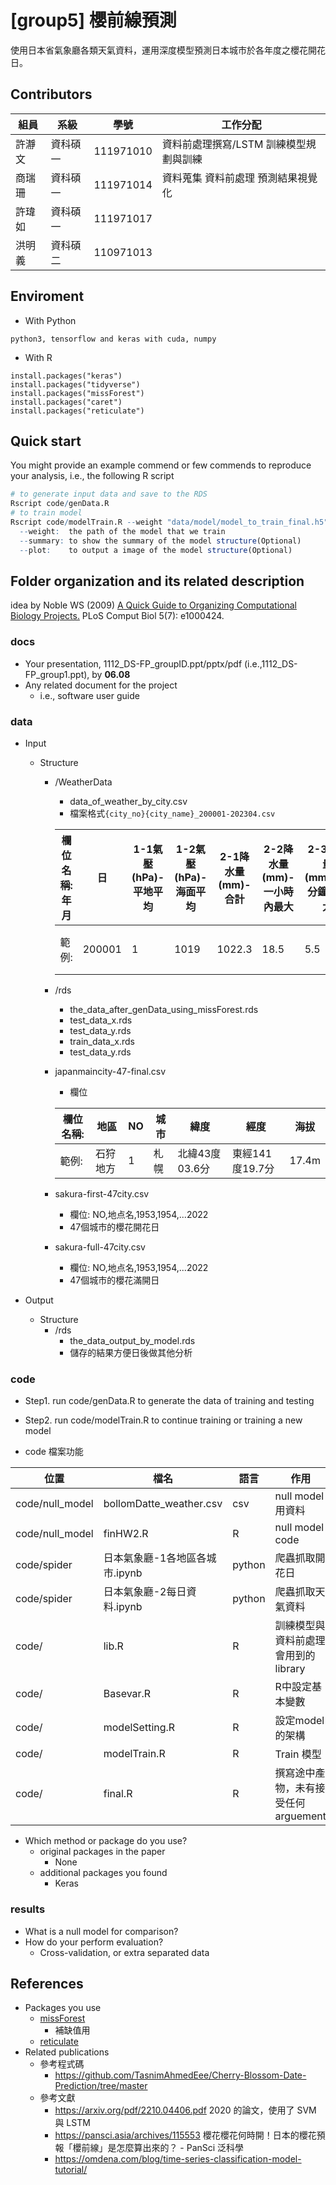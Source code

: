 # [group5] 櫻前線預測
使用日本省氣象廳各類天氣資料，運用深度模型預測日本城市於各年度之櫻花開花日。

## Contributors
|組員|系級|學號|工作分配|
|-|-|-|-|
|許瀞文|資科碩一|111971010|資料前處理撰寫/LSTM 訓練模型規劃與訓練|
|商瑞珊|資科碩一|111971014|資料蒐集 資料前處理 預測結果視覺化|
|許瑋如|資科碩一|111971017||
|洪明義|資科碩二|110971013||

## Enviroment
* With Python
```
python3, tensorflow and keras with cuda, numpy
```
* With R
```
install.packages("keras")
install.packages("tidyverse")
install.packages("missForest")
install.packages("caret")
install.packages("reticulate")
```

## Quick start
You might provide an example commend or few commends to reproduce your analysis, i.e., the following R script
```R
# to generate input data and save to the RDS
Rscript code/genData.R
# to train model
Rscript code/modelTrain.R --weight "data/model/model_to_train_final.h5" --summary --plot
  --weight:  the path of the model that we train
  --summary: to show the summary of the model structure(Optional)
  --plot:    to output a image of the model structure(Optional)
```

## Folder organization and its related description
idea by Noble WS (2009) [A Quick Guide to Organizing Computational Biology Projects.](https://journals.plos.org/ploscompbiol/article?id=10.1371/journal.pcbi.1000424) PLoS Comput Biol 5(7): e1000424.

### docs
* Your presentation, 1112_DS-FP_groupID.ppt/pptx/pdf (i.e.,1112_DS-FP_group1.ppt), by **06.08**
* Any related document for the project
  * i.e., software user guide

### data
* Input
  * Structure
    * /WeatherData
      * data_of_weather_by_city.csv
      * 檔案格式```{city_no}{city_name}_200001-202304.csv```

      |欄位名稱: 年月|日|1-1氣壓(hPa)-平地平均|1-2氣壓(hPa)-海面平均|2-1降水量(mm)-合計|2-2降水量(mm)-一小時內最大|2-3降水量(mm)-10分鐘內最大|3-1氣温(℃)-平均|3-2氣温(℃)-最高|3-3氣温(℃)-最低|4-1湿度(％)-平均|4-2湿度(％)-最小|5-1風向・風速(m/s)-平均風速|5-2風向・風速(m/s)-最大風速|5-3風向・風速(m/s)-最大風向|5-4風向・風速(m/s)-最大瞬間風速|5-5風向・風速(m/s)-最大瞬間風向|6日照時間(h)|7-1雪(cm)-降雪|7-2雪(cm)-最深積雪|8-1天気概況-晝|8-2天気概況-夜|
      |-|-|-|-|-|-|-|-|-|-|-|-|-|-|-|-|-|-|-|-|-|-|
      |範例: |200001|1|1019|1022.3|18.5|5.5|1.5|-3.3|-0.7|-5|86|53|1.5|5.3|北西|10.7|北西|4.5|34|53|晴後雪|雪|


    * /rds
      * the_data_after_genData_using_missForest.rds
      * test_data_x.rds
      * test_data_y.rds
      * train_data_x.rds
      * test_data_y.rds
    * japanmaincity-47-final.csv
      * 欄位

      |欄位名稱: |地區|NO|城市|緯度|經度|海拔|
      |-|-|-|-|-|-|-|
      |範例: |石狩地方|1|札幌|北緯43度03.6分|東經141度19.7分|17.4m|
    * sakura-first-47city.csv
      * 欄位: NO,地点名,1953,1954,...2022
      * 47個城市的櫻花開花日
    * sakura-full-47city.csv
      * 欄位: NO,地点名,1953,1954,...2022
      * 47個城市的櫻花滿開日


* Output
  * Structure
    * /rds
      * the_data_output_by_model.rds
      * 儲存的結果方便日後做其他分析

### code
* Step1. run code/genData.R to generate the data of training and testing
* Step2. run code/modelTrain.R to continue training or training a new model

* code 檔案功能

|位置|檔名|語言|作用|
|-|-|-|-|
|code/null_model|bollomDatte_weather.csv|csv|null model 用資料|
|code/null_model|finHW2.R|R|null model code|
|code/spider|日本氣象廳-1各地區各城市.ipynb|python|爬蟲抓取開花日|
|code/spider|日本氣象廳-2每日資料.ipynb|python|爬蟲抓取天氣資料|
|code/|lib.R|R|訓練模型與資料前處理會用到的 library|
|code/|Basevar.R|R|R中設定基本變數|
|code/|modelSetting.R|R|設定model的架構|
|code/|modelTrain.R|R|Train 模型|
|code/|final.R|R|撰寫途中產物，未有接受任何 arguement|

* Which method or package do you use? 
  * original packages in the paper
    * None
  * additional packages you found
    * Keras

### results
* What is a null model for comparison?
* How do your perform evaluation?
  * Cross-validation, or extra separated data

## References
* Packages you use
  * [missForest](https://cran.r-project.org/web/packages/missForest/index.html)
    - 補缺值用
  * [reticulate](https://cran.r-project.org/web/packages/reticulate/index.html)
* Related publications
  * 參考程式碼
    - https://github.com/TasnimAhmedEee/Cherry-Blossom-Date-Prediction/tree/master
  * 參考文獻
    - https://arxiv.org/pdf/2210.04406.pdf 2020 的論文，使用了 SVM 與 LSTM
    - https://pansci.asia/archives/115553 櫻花櫻花何時開！日本的櫻花預報「櫻前線」是怎麼算出來的？ - PanSci 泛科學
    - https://omdena.com/blog/time-series-classification-model-tutorial/

